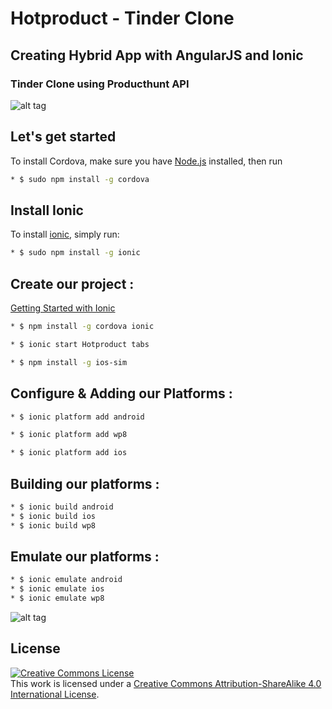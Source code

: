 # Hotproduct - Tinder Clone
## Creating Hybrid App with AngularJS and Ionic 
### Tinder Clone using Producthunt API

![alt tag](https://github.com/mlaidouni/Hotproduct/blob/master/gif.gif)

## Let's get started
To install Cordova, make sure you have [Node.js](https://nodejs.org/en/) installed, then run
```bash
* $ sudo npm install -g cordova
```
## Install Ionic

To install [ionic](http://ionicframework.com/docs/guide/installation.html), simply run:
```bash
* $ sudo npm install -g ionic
```
## Create our project :

[Getting Started with Ionic](http://ionicframework.com/getting-started/)
```bash
* $ npm install -g cordova ionic
```
```bash
* $ ionic start Hotproduct tabs
```
```bash
* $ npm install -g ios-sim
```
## Configure & Adding our Platforms :
```bash
* $ ionic platform add android
```
```bash
* $ ionic platform add wp8
```
```bash
* $ ionic platform add ios
```
## Building our platforms :
```bash
* $ ionic build android
* $ ionic build ios
* $ ionic build wp8
```
## Emulate our platforms :
```bash
* $ ionic emulate android	 	 
* $ ionic emulate ios
* $ ionic emulate wp8
```


![alt tag](https://github.com/mlaidouni/Hotproduct/blob/master/gif.gif)


## License

<a rel="license" href="http://creativecommons.org/licenses/by-sa/4.0/"><img alt="Creative Commons License" style="border-width:0" src="https://i.creativecommons.org/l/by-sa/4.0/88x31.png" /></a><br />This work is licensed under a <a rel="license" href="http://creativecommons.org/licenses/by-sa/4.0/">Creative Commons Attribution-ShareAlike 4.0 International License</a>.
